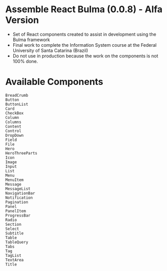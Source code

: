 # Assemble React Bulma (0.0.8) - Alfa Version

 - Set of React components created to assist in development using the Bulma framework
 - Final work to complete the Information System course at the Federal University of Santa Catarina (Brazil)
 - Do not use in production because the work on the components is not 100% done.

#  Available Components

    BreadCrumb
    Button
    ButtonList
    Card
    CheckBox
    Column
    Columns
    Content
    Control
    DropDown
    Field
    File
    Hero
	HeroThreeParts
    Icon
    Image
    Input
    List
    Menu
    MenuItem
    Message
    MessageList
    NavigationBar
    Notification
    Pagination
    Panel
    PanelItem
    ProgressBar
    Radio
    Section
    Select
    Subtitle
    Table
    TableQuery
    Tabs
    Tag
    TagList
    TextArea
    Title



